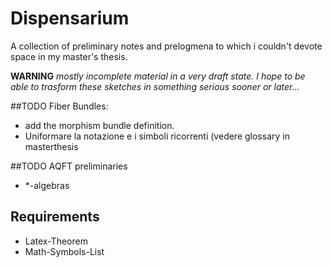 Dispensarium
=============

A collection of preliminary notes and prelogmena to which i couldn't devote space in my master's thesis.


**WARNING**
_mostly incomplete material in a very draft state. I hope to be able to trasform these sketches in something serious sooner or later..._


##TODO Fiber Bundles:
* add the morphism bundle definition.
* Uniformare la notazione e i simboli ricorrenti (vedere glossary in masterthesis

##TODO AQFT preliminaries
* *-algebras

## Requirements
* Latex-Theorem
* Math-Symbols-List